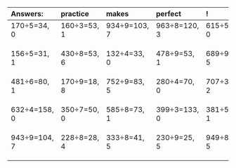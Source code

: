 | Answers: | practice | makes | perfect | ! |
| :--- | :--- | :--- | :--- | :--- |
| 170÷5=34, 0 | 160÷3=53, 1 | 934÷9=103, 7 | 963÷8=120, 3 | 615÷5=123, 0 | 
|   |   |   |   |   | 
|   |   |   |   |   | 
|   |   |   |   |   | 
| 156÷5=31, 1 | 430÷8=53, 6 | 132÷4=33, 0 | 478÷9=53, 1 | 689÷9=76, 5 | 
|   |   |   |   |   | 
|   |   |   |   |   | 
|   |   |   |   |   | 
| 481÷6=80, 1 | 170÷9=18, 8 | 752÷9=83, 5 | 280÷4=70, 0 | 707÷3=235, 2 | 
|   |   |   |   |   | 
|   |   |   |   |   | 
|   |   |   |   |   | 
| 632÷4=158, 0 | 350÷7=50, 0 | 585÷8=73, 1 | 399÷3=133, 0 | 381÷5=76, 1 | 
|   |   |   |   |   | 
|   |   |   |   |   | 
|   |   |   |   |   | 
| 943÷9=104, 7 | 228÷8=28, 4 | 333÷8=41, 5 | 230÷9=25, 5 | 949÷8=118, 5 | 
|   |   |   |   |   | 
|   |   |   |   |   | 
|   |   |   |   |   | 
